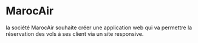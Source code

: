 # MarocAir
la société MarocAir souhaite créer une application web qui va permettre la réservation des vols à ses client via un site responsive.
